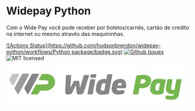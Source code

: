 # Widepay Python

Com o Wide Pay você pode receber por boletos/carnês, cartão de crédito na internet ou mesmo através das maquininhas.

[![Actions Status](https://github.com/hudsonbrendon/widepay-python/workflows/Python package/badge.svg)](https://github.com/hudsonbrendon/widepay-python/actions)
[![Github Issues](http://img.shields.io/github/issues/hudsonbrendon/widepay-python.svg?style=flat)](https://github.com/hudsonbrendon/widepay-python/issues?sort=updated&state=open)
![MIT licensed](https://img.shields.io/badge/license-MIT-blue.svg)

![Wide Pay](logo.png)


